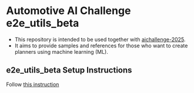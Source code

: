 # Automotive AI Challenge e2e_utils_beta

- This repository is intended to be used together with [aichallenge-2025](https://github.com/AutomotiveAIChallenge/aichallenge-2025/tree/main).
- It aims to provide samples and references for those who want to create planners using machine learning (ML).

## e2e_utils_beta Setup Instructions

Follow [this instruction](https://automotiveaichallenge.github.io/aichallenge-documentation-2025/ml_sample/getting_started_vlm_setup.html)

